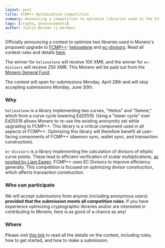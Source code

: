 ```yaml
---
layout: post
title: FCMP++ Optimization Competition
summary: Announcing a competition to optimize libraries used in the Full-Chain Membership Proofs++ upgrade
tags: [crypto, announcements]
author: Justin Berman (j-berman)
---
```


Officially announcing a contest to optimize two libraries used in Monero's proposed upgrade to [FCMP++]({{site.baseurl}}/2024/04/27/fcmps.html): [helioselene](https://github.com/kayabaNerve/fcmp-plus-plus/tree/78754718faa21f0a5751fbd30c9495d7f7f5c2b1/crypto/helioselene) and [ec-divisors](https://github.com/kayabaNerve/fcmp-plus-plus/tree/78754718faa21f0a5751fbd30c9495d7f7f5c2b1/crypto/divisors). Read all contest rules and details [here](https://github.com/j-berman/fcmp-plus-plus-optimization-competition).

The winner for `helioselene` will receive 100 XMR, and the winner for `ec-divisors` will receive 250 XMR. This Monero will be paid out from the [Monero General Fund](https://www.reddit.com/r/Monero/comments/1iixgk9/monero_general_fund_transparency_report_february/).

The contest will open for submissions Monday, April 28th and will stop accepting submissions Monday, June 30th.

### Why

`helioselene` is a library implementing two curves, "Helios" and "Selene," which form a curve cycle towering Ed25519. Using a "tower cycle" over Ed25519 allows Monero to re-use the existing anonymity set while upgrading to FCMP++. This library is a critical component used in all aspects of FCMP++. Optimizing this library will therefore benefit all user-facing components of FCMP++ (daemon sync, wallet sync, and transaction construction).

`ec-divisors` is a library implementing the calculation of divisors of elliptic curve points. These lead to efficient verification of scalar multiplications, [as posited by Liam Eagen](https://eprint.iacr.org/2022/596). FCMP++ uses EC Divisors to improve efficiency generally. This competition is focused on optimizing divisor construction, which affects transaction construction.

### Who can participate

We will accept submissions from anyone (including anonymous users) **provided that the submission meets all competition rules**. If you have experience optimizing cryptographic libraries and/or are interested in contributing to Monero, here is as good of a chance as any!

### Where

Please visit [this link](https://github.com/j-berman/fcmp-plus-plus-optimization-competition) to read all the details on the contest, including rules, how to get started, and how to make a submission.
